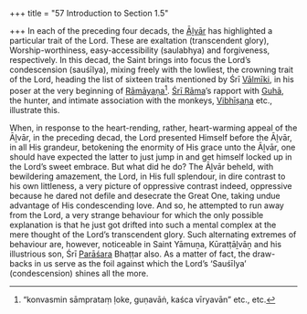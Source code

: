+++
title = "57 Introduction to Section 1.5"

+++
In each of the preceding four decads, the [Āḻvār](/definition/aḻvar#vaishnavism "show Āḻvār definitions") has highlighted a particular trait of the Lord. These are exaltation (transcendent glory), Worship-worthiness, easy-accessibility (saulabhya) and forgiveness, respectively. In this decad, the Saint brings into focus the Lord’s condescension (sauśīlya), mixing freely with the lowliest, the crowning trait of the Lord, heading the list of sixteen traits mentioned by Śrī [Vālmīki](/definition/valmiki#vaishnavism "show Vālmīki definitions"), in his poser at the very beginning of [Rāmāyaṇa](/definition/ramayana#vaishnavism "show Rāmāyaṇa definitions")[^1]. [Śrī Rāma](/definition/shrirama#history "show Śrī Rāma definitions")’s rapport with [Guhā](/definition/guha#history "show Guhā definitions"), the hunter, and intimate association with the monkeys, [Vibhīṣaṇa](/definition/vibhishana#vaishnavism "show Vibhīṣaṇa definitions") etc., illustrate this.

[^1]:  “konvasmin sāmprataṃ ḷoke, guṇavāṅ, kaśca vīryavān” etc., etc.

When, in response to the heart-rending, rather, heart-warming appeal of the Āḻvār, in the preceding decad, the Lord presented Himself before the Āḻvār, in all His grandeur, betokening the enormity of His grace unto the Āḻvār, one should have expected the latter to just jump in and get himself locked up in the Lord’s sweet embrace. But what did he do? The Āḻvār beheld, with bewildering amazement, the Lord, in His full splendour, in dire contrast to his own littleness, a very picture of oppressive contrast indeed, oppressive because he dared not defile and desecrate the Great One, taking undue advantage of His condescending love. And so, he attempted to run away from the Lord, a very strange behaviour for which the only possible explanation is that he just got drifted into such a mental complex at the mere thought of the Lord’s transcendent glory. Such alternating extremes of behaviour are, however, noticeable in Saint Yāmuṉa, Kūratṭāḻvāṉ and his illustrious son, Śrī [Parāśara](/definition/parashara#history "show Parāśara definitions") Bhaṭṭar also. As a matter of fact, the draw-backs in us serve as the foil against which the Lord’s ‘Sauśīlya’ (condescension) shines all the more.



